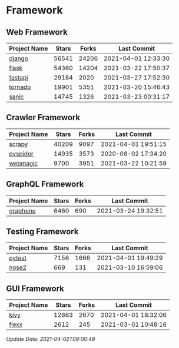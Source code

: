 # Framework

## Web Framework
| Project Name | Stars | Forks | Last Commit |
| ------------ | ----- | ----- | ----------- |
| [django](https://github.com/django/django) | 56541 | 24206 | 2021-04-01 12:33:30 |
| [flask](https://github.com/pallets/flask) | 54360 | 14204 | 2021-03-22 17:50:37 |
| [fastapi](https://github.com/tiangolo/fastapi) | 29184 | 2020 | 2021-03-27 17:52:30 |
| [tornado](https://github.com/tornadoweb/tornado) | 19901 | 5351 | 2021-03-20 15:46:43 |
| [sanic](https://github.com/sanic-org/sanic) | 14745 | 1326 | 2021-03-23 00:31:17 |

## Crawler Framework
| Project Name | Stars | Forks | Last Commit |
| ------------ | ----- | ----- | ----------- |
| [scrapy](https://github.com/scrapy/scrapy) | 40209 | 9097 | 2021-04-01 19:51:15 |
| [pyspider](https://github.com/binux/pyspider) | 14935 | 3573 | 2020-08-02 17:34:20 |
| [webmagic](https://github.com/code4craft/webmagic) | 9700 | 3951 | 2021-03-22 10:21:59 |

## GraphQL Framework
| Project Name | Stars | Forks | Last Commit |
| ------------ | ----- | ----- | ----------- |
| [graphene](https://github.com/graphql-python/graphene) | 6460 | 690 | 2021-03-24 19:32:51 |

## Testing Framework
| Project Name | Stars | Forks | Last Commit |
| ------------ | ----- | ----- | ----------- |
| [pytest](https://github.com/pytest-dev/pytest) | 7156 | 1666 | 2021-04-01 19:49:29 |
| [nose2](https://github.com/nose-devs/nose2) | 669 | 131 | 2021-03-10 16:59:06 |

## GUI Framework
| Project Name | Stars | Forks | Last Commit |
| ------------ | ----- | ----- | ----------- |
| [kivy](https://github.com/kivy/kivy) | 12863 | 2670 | 2021-04-01 18:32:06 |
| [flexx](https://github.com/flexxui/flexx) | 2612 | 245 | 2021-03-01 10:48:16 |

*Update Date: 2021-04-02T09:00:49*